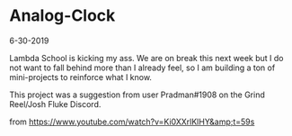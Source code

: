 # Analog-Clock

6-30-2019

Lambda School is kicking my ass. We are on break this next week but I do not want to fall behind more than I already feel, so I am building a ton of mini-projects to reinforce what I know. 

This project was a suggestion from user Pradman#1908 on the Grind Reel/Josh Fluke Discord.

from https://www.youtube.com/watch?v=Ki0XXrlKlHY&amp;t=59s
